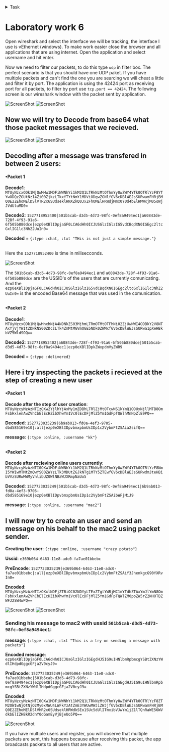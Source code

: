 <details>
<summary>Task</summary>
  
## UDP & Network Sniffers

Studierea comunicării aplicațiilor în rețea. Refers engineering-ul protocolului aplicației.
Implementarea clientului propriu conform protocolului existent.

### Prerequisites

- [Wireshark](https://www.wireshark.org/)
- Limbajul de programare: nu este restricționat. Însă să recomandă un limbaj dinamic cu REPL*.
- Cunoștințe despre: [modelul OSI](https://en.wikipedia.org/wiki/OSI_model) și IP

Note:
- Informație despre git și linkuri utile găsești în [procesul de sustinere](submission-process.md);

### Obiective

- Studierea protocolului de transport UDP și compararea acestuia cu TCP;
- Studierea metodelor de captare a datelor transmise prin rețea și analiza acestora;
- Elaborarea unei aplicații client care să lucreze cu o aplicație existentă.

## Sarcini

Aplicația care trebuie să o analizați este un chat rudimentar proiectat ca să lucreze între mai multe calculatoare aceleași rețele.

![chat screenshot](imgs/local-chat.png)

Aplicația poate fi descărcată pe link-urile de mai jos pentru următoare platforme:
- Linux [x86](examples/l6/localchat-0.1.0-i386.AppImage) / [x64](examples/l6/localchat-0.1.0-x86_64.AppImage) **testat** (download, make executable and run)
- [Windows](examples/l6/localchat 0.1.0.exe)
- [MacOS [x64]](examples/localchat-0.1.0-mac.zip)

Notă: Cea mai simplă metodă de a testa aplicația este să porniți 2+ instanțe a aplicației pe același calculator. Astfel e mai simplu de testat și analizat datele.


### Sarcina de bază (5 - 6)

Utilizînd 2-3 instanțe a aplicației și wireshark captați schimbul de date, analizați mesajele și descrieți într-un document protocolul aplicației.
Documentul trebuie să conțină:
- Descrierea structurii generale a mesajelor,
- Tipurile mesajelor,
- Ordinea/workflow-ul mesajelor

### Sarcini adiționale (+1 pentru fiecare sarcină)

- Descrieți care sunt neajunsurile protocolului și transportului aplicației. 
- Implementați o aplicație care adaugă un utilizator nou în chat-ul pornit,
- Implementați posibilitatea de a expedia/primi mesaje
- Descrieți cum poate fi combinat UDP și TCP pentru așa tip de aplicație, care ar fi motivul și avantajul unei astfel de abordări.

**Notă:** La moment, aplicația nu funcționează conform așteptărilor între calculatoare aceleași rețele. Instanțele aplicației pe același calculator, este metoda recomandată de testare.
</details>

# Laboratory work 6

Open wireshark and select the interface we will be tracking, the interface I use is vEthernet (windows). 
To make work easier close the browser and all applications that are using internet. 
Open the application and select username and hit enter.

Now we need to filter our packets, to do this type `udp` in filter box.
The perfect scenario is that you should have one UDP paket. 
If you have multiple packets and can't find the one you are searcing we will cheat a little and filter it by port. 
The application is using the 42424 port as receiving port for all packets, to filter by port use `tcp.port == 42424`. The following screen is our wireshark window with the packet sent by application.

![ScreenShot](png/message1.png)
![ScreenShot](png/message2.png)
## Now we will try to Decode from base64 what those packet messages that we recieved.
![ScreenShot](png/decode1.png)
![ScreenShot](png/decode2.png)

## Decoding after a message was transfered in between 2 users:

#### •Packet 1
**Decode1**: `MTUyNzcxODk1MjQwMHw1MDFiNWNhYi1kM2Q1LTRkNzMtOThmYy0wZWY4YTk0OTRlYzF8YTYwODQzZGUtNzI4Zi00ZjkzLTkxYTYtNmY1MDViODgwZGNlfGV6cDBlWEJsSURwamFHRjBMQ0E2ZEhoMElDSlVTR2x6SUdseklHNXZkQ0JxZFhOMElHRWdjMmx0Y0d4bElHMWxjM05oWjJVdUluMD0=`

**Decode2**: `1527718952400|501b5cab-d3d5-4d73-98fc-0ef8a9494ec1|a60843de-728f-4f93-91a6-6f505b880dce|ezp0eXBlIDpjaGF0LCA6dHh0ICJUSGlzIGlzIG5vdCBqdXN0IGEgc2ltcGxlIG1lc3NhZ2UuIn0=`

**Decoded** = `{:type :chat, :txt "THis is not just a simple message."}`
##
Here the `1527718952400` is time in milisecconds.

![ScreenShot](png/timemilisec.png)

The `501b5cab-d3d5-4d73-98fc-0ef8a9494ec1` and `a60843de-728f-4f93-91a6-6f505b880dce` are the USSID's of the users that are currently comunicating.
And the `ezp0eXBlIDpjaGF0LCA6dHh0ICJUSGlzIGlzIG5vdCBqdXN0IGEgc2ltcGxlIG1lc3NhZ2UuIn0=` is the encoded Base64 message that was used in the comunication.
##
#### •Packet 2
**Decode1**: `MTUyNzcxODk1MjQwMnxhNjA4NDNkZS03MjhmLTRmOTMtOTFhNi02ZjUwNWI4ODBkY2V8NTAxYjVjYWItZDNkNS00ZDczLTk4ZmMtMGVmOGE5NDk0ZWMxfGV6cDBlWEJsSURwa1pXeHBkbVZ5WldSOQ==`

**Decode2**: `1527718952402|a60843de-728f-4f93-91a6-6f505b880dce|501b5cab-d3d5-4d73-98fc-0ef8a9494ec1|ezp0eXBlIDpkZWxpdmVyZWR9`

**Decoded** = `{:type :delivered}`
## Here i try inspecting the packets i recieved at the step of creating a new user
#### •Packet 1
**Decode after the step of user creation**: `MTUyNzcyMzAzNTIzOXw2YjlhYjAxMy1mZDBhLTRlZjMtOTcwNS1kYmQ1ODUxNjllMTB8OmFsbHxlenAwZVhCbElEcHZibXhwYm1Vc0lEcDFjMlZ5Ym1GdFpTQWlhMnNpZlE9PQ==`

**Decoded**: `1527723035239|6b9ab013-fd0a-4ef3-9705-dbd585169e10|:all|ezp0eXBlIDpvbmxpbmUsIDp1c2VybmFtZSAia2sifQ==`

**message**: `{:type :online, :username "kk"}`
##
#### •Packet 2
**Decode after recieving online users currently**: `MTUyNzcyMzAzNTI0OXw1MDFiNWNhYi1kM2Q1LTRkNzMtOThmYy0wZWY4YTk0OTRlYzF8NmI5YWIwMTMtZmQwYS00ZWYzLTk3MDUtZGJkNTg1MTY5ZTEwfGV6cDBlWEJsSURwdmJteHBibVVzSURwMWMyVnlibUZ0WlNBaWJXRmpNaUo5`

**Decoded**: `1527723035249|501b5cab-d3d5-4d73-98fc-0ef8a9494ec1|6b9ab013-fd0a-4ef3-9705-dbd585169e10|ezp0eXBlIDpvbmxpbmUsIDp1c2VybmFtZSAibWFjMiJ9`

**message**: `{:type :online, :username "mac2"}`
## I will now try to create an user and send an message on his behalf to the mac2 using packet sender.
**Creating the user**: `{:type :online, :username "crazy potato"}`

**Ussid**: `e369b064-6463-11e8-adc0-fa7ae01bbebc`

**PreEncode**: `1527723035239|e369b064-6463-11e8-adc0-fa7ae01bbebc|:all|ezp0eXBlIDpvbmxpbmUsIDp1c2VybmFtZSAiY3JhenkgcG90YXRvIn0=`

**Encoded**: `MTUyNzcyMzAzNTIzOXxlNDFjZTBiOC02NDYyLTExZTgtYWRjMC1mYTdhZTAxYmJlYmN8OmFsbHxlenAwZVhCbElEcHZibXhwYm1Vc0lEcDFjMlZ5Ym1GdFpTQWlZM0poZW5rZ2NHOTBZWFJ2SW4wPQ==`

![ScreenShot](png/packetsend.png)
![ScreenShot](png/packetsend1.png)
### Sending his message to mac2 with ussid `501b5cab-d3d5-4d73-98fc-0ef8a9494ec1`:
**message**: `{:type :chat, :txt "This is a try on sending a message with packets"}`

**Encoded message**: `ezp0eXBlIDpjaGF0LCA6dHh0ICJUaGlzIGlzIGEgdHJ5IG9uIHNlbmRpbmcgYSBtZXNzYWdlIHdpdGggcGFja2V0cyJ9=`

**PreEncode**: `1527723035249|e369b064-6463-11e8-adc0-fa7ae01bbebc|501b5cab-d3d5-4d73-98fc-0ef8a9494ec1|ezp0eXBlIDpjaGF0LCA6dHh0ICJUaGlzIGlzIGEgdHJ5IG9uIHNlbmRpbmcgYSBtZXNzYWdlIHdpdGggcGFja2V0cyJ9=`

**Encoded**: `MTUyNzcyMzAzNTI0OXw1MDFiNWNhYi1kM2Q1LTRkNzMtOThmYy0wZWY4YTk0OTRlYzF8ZTM2OWIwNjQtNjQ2My0xMWU4LWFkYzAtZmE3YWUwMWJiZWJjfGV6cDBlWEJsSURwamFHRjBMQ0E2ZEhoMElDSlVhR2x6SUdseklHRWdkSEo1SUc5dUlITmxibVJwYm1jZ1lTQnRaWE56WVdkbElIZHBkR2dnY0dGamEyVjBjeUo5PQ==`

![ScreenShot](png/packetsend2.png)

If you have multiple users and register, you will observe that multiple packets are sent, this happens because after receiving this packet, the app broadcasts packets to all users that are active.


